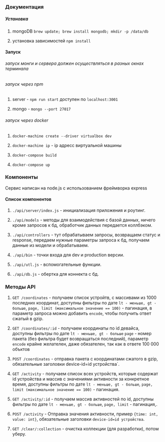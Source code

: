 ### Документация
##### Установка
 1) mongoDB `brew update; brew install mongodb; mkdir -p /data/db`
 
 2) установка зависимостей `npm install`
#### Запуск
###### запуск монги и сервера должен осуществляться в разных окнах терминала
###### запуск через npm
 1) server - `npm run start` доступен по `localhost:3001`
 
 2) mongo - `mongo --port 27017`
 
###### запуск через docker
 1) `docker-machine create --driver virtualbox dev`
 
 2) `docker-machine ip` - ip адресс виртуальной машины
 
 3) `docker-compose build`
 
 4) `docker-compose up`
 
### Компоненты
Сервис написан на node.js с использованием фреймворка express
#### Список компонентов
1) `./api/server/index.js` - инициализация приложения и роутинг.

2) `./api/models` - методы для взаимодействия с базой данных, ничего кроме запросов к бд, обработчик данных передается коллбэком.

3) `./api/controllers` - тут обрабатываем запросы, возвращаем статус и response, передаем нужные параметры запроса к бд, получаем данные из модели и обрабатываем.

4) `./api/bin` - точки входа для dev и production версии.

5) `./api/utl.js` - вспомогательные функции.

6) `./api/db.js` - обертка для коннекта с бд.

### Методы API
1) `GET /coordinates` - получаем список устройтв, с массивами из 1000 последних координат, доступны фильтры по дате `lt - меньше, gt - больше`, `page, limit (максимальное значение == 100)` - пагинация, в параметр запроса можно добавить `encode`, чтобы получить ответ сжатый в gzip.<br>

2) `GET /coordinates/:id` -  получаем координаты по id девайса, доступны фильтры по дате `lt - меньше, gt - больше` `page` - номер пакета (без фильтра будет возвращаться последний), параметр `encode` крайне желателен, даже обязателен, так как в ответе 100 000 объктов<br>

3) `POST /coordinates` - отправка пакета с координатами сжатого в gzip, обязательные заголовки  device-id=id устройства`.<br>

4) `GET /activity` - получаем список всех устройств, которые содержат id устройства и массив c  значениями активности за конкретное время, доступны фильтры по дате `lt - меньше, gt - больше`, `page, limit (максимальное значение == 100)` - пагинация.<br>

5) `GET /activity/:id` -  получаем массив активностей по id, доступны фильтры по дате `lt - меньше, gt - больше`, `page, limit` - пагинация,.<br>

6) `POST /activity` - Отправка значения активности, пример `{time: int, value: int}`, обязательные заголовки `device-id=id устройства`.<br>

7) `GET /clear/:collection` - очистка коллекции (для разработки), потом уберу.




